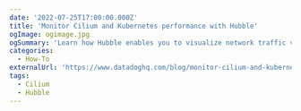 ```yaml
---
date: '2022-07-25T17:00:00.000Z'
title: 'Monitor Cilium and Kubernetes performance with Hubble'
ogImage: ogimage.jpg
ogSummary: 'Learn how Hubble enables you to visualize network traffic via a CLI and UI to provide observability'
categories:
  - How-To
externalUrl: 'https://www.datadoghq.com/blog/monitor-cilium-and-kubernetes-performance-with-hubble/'
tags:
  - Cilium
  - Hubble
---
```

